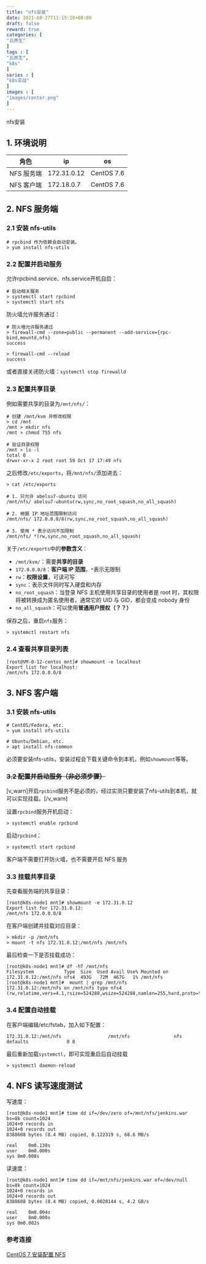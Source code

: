 ```yaml
---
title: "nfs安装"
date: 2021-08-27T11:15:10+08:00
draft: false
reward: true
categories: [
"云原生"
]
tags : [
"云原生",
"k8s"
]
series : [
"k8s实战"
]
images : [
"images/center.png"
]
---
```


nfs安装

## 1. 环境说明

| 角色       | ip          | os         |
| ---------- | ----------- | ---------- |
| NFS 服务端 | 172.31.0.12 | CentOS 7.6 |
| NFS 客户端 | 172.18.0.7  | CentOS 7.6 |

## 2. NFS 服务端

### 2.1 安装 nfs-utils

```shell
# rpcbind 作为依赖会自动安装。
> yum install nfs-utils
```

### 2.2 配置并启动服务

允许rpcbind.service、nfs.service开机自启：

```shell
# 启动相关服务
> systemctl start rpcbind
> systemctl start nfs
```

防火墙允许服务通过：

```shell
# 防火墙允许服务通过
> firewall-cmd --zone=public --permanent --add-service={rpc-bind,mountd,nfs}
success

> firewall-cmd --reload
success
```

或者直接关闭防火墙：`systemctl stop firewalld`

### 2.3 配置共享目录

例如需要共享的目录为`/mnt/nfs/`：

```shell
# 创建 /mnt/kvm 并修改权限
> cd /mnt
/mnt > mkdir nfs
/mnt > chmod 755 nfs

# 验证目录权限
/mnt > ls -l
total 0
drwxr-xr-x 2 root root 59 Oct 17 17:49 nfs
```

之后修改`/etc/exports`，将`/mnt/nfs/`添加进去：

```shell
> cat /etc/exports

# 1. 只允许 abelsu7-ubuntu 访问
/mnt/nfs/ abelsu7-ubuntu(rw,sync,no_root_squash,no_all_squash)

# 2. 根据 IP 地址范围限制访问
/mnt/nfs/ 172.0.0.0/8(rw,sync,no_root_squash,no_all_squash)

# 3. 使用 * 表示访问不加限制
/mnt/nfs/ *(rw,sync,no_root_squash,no_all_squash)
```

关于`/etc/exports`中的**参数含义**：

- `/mnt/kvm/`：需要**共享的目录**
- `172.0.0.0/8`：**客户端 IP 范围**，`*`表示无限制
- `rw`：**权限设置**，可读可写
- `sync`：表示文件同时写入硬盘和内存
- `no_root_squash`：当登录 NFS 主机使用共享目录的使用者是 root 时，其权限将被转换成为匿名使用者，通常它的 UID 与 GID，都会变成 nobody 身份
- `no_all_squash`：可以使用**普通用户授权（？？）**

保存之后，重启`nfs`服务：

```shell
> systemctl restart nfs
```

### 2.4 查看共享目录列表

```shell
[root@VM-0-12-centos mnt]# showmount -e localhost
Export list for localhost:
/mnt/nfs 172.0.0.0/8
```

## 3. NFS 客户端

### 3.1 安装 nfs-utils

```shell
# CentOS/Fedora, etc.
> yum install nfs-utils

# Ubuntu/Debian, etc.
> apt install nfs-common
```

必须要安装nfs-utils，安装过程会下载关键命令到本机，例如`showmount`等等。

### ~~3.2 配置并启动服务（非必须步骤）~~

[v_warn]开启`rpcbind`服务不是必须的，经过实测只要安装了nfs-utils到本机，就可以实现挂载。[/v_warn]

设置`rpcbind`服务开机启动：

```shell
> systemctl enable rpcbind
```

启动`rpcbind`：

```shell
> systemctl start rpcbind
```

客户端不需要打开防火墙，也不需要开启 NFS 服务

### 3.3 挂载共享目录

先查看服务端的共享目录：

```shell
[root@k8s-node1 mnt]# showmount -e 172.31.0.12
Export list for 172.31.0.12:
/mnt/nfs 172.0.0.0/8
```

在客户端创建并挂载对应目录：

```shell
> mkdir -p /mnt/nfs
> mount -t nfs 172.31.0.12:/mnt/nfs /mnt/nfs
```

最后检查一下是否挂载成功：

```shell
[root@k8s-node1 mnt]# df -hT /mnt/nfs
Filesystem           Type  Size  Used Avail Use% Mounted on
172.31.0.12:/mnt/nfs nfs4  493G   72M  467G   1% /mnt/nfs
[root@k8s-node1 mnt]#  mount | grep /mnt/nfs
172.31.0.12:/mnt/nfs on /mnt/nfs type nfs4 (rw,relatime,vers=4.1,rsize=524288,wsize=524288,namlen=255,hard,proto=tcp,port=0,timeo=600,retrans=2,sec=sys,clientaddr=172.18.0.7,local_lock=none,addr=172.31.0.12)
```

### 3.4 配置自动挂载

在客户端编辑/etc/fstab，加入如下配置：

```shell
172.31.0.12:/mnt/nfs                 /mnt/nfs                nfs       defaults              0 0
```

最后重新加载`systemctl`，即可实现重启后自动挂载

```shell
> systemctl daemon-reload
```

## 4. NFS 读写速度测试

写速度：

```shell
[root@k8s-node1 mnt]# time dd if=/dev/zero of=/mnt/nfs/jenkins.war bs=8k count=1024
1024+0 records in
1024+0 records out
8388608 bytes (8.4 MB) copied, 0.122319 s, 68.6 MB/s

real	0m0.138s
user	0m0.000s
sys	0m0.008s
```

读速度：

```shell
[root@k8s-node1 mnt]# time dd if=/mnt/nfs/jenkins.war of=/dev/null bs=8k count=1024
1024+0 records in
1024+0 records out
8388608 bytes (8.4 MB) copied, 0.0020144 s, 4.2 GB/s

real	0m0.004s
user	0m0.000s
sys	0m0.002s
```

### 参考连接

[CentOS 7 安装配置 NFS](https://abelsu7.top/2019/10/17/centos7-install-nfs/#1-环境说明)